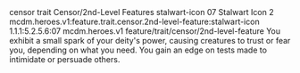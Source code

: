 <ability>
  <metadata>
    <class>censor</class>
    <feature_type>trait</feature_type>
    <file_dpath>Censor/2nd-Level Features</file_dpath>
    <item_id>stalwart-icon</item_id>
    <item_index>07</item_index>
    <item_name>Stalwart Icon</item_name>
    <level>2</level>
    <scc>mcdm.heroes.v1:feature.trait.censor.2nd-level-feature:stalwart-icon</scc>
    <scdc>1.1.1:5.2.5.6:07</scdc>
    <source>mcdm.heroes.v1</source>
    <type>feature/trait/censor/2nd-level-feature</type>
  </metadata>
  <effects>
    <effect type="mundane">You exhibit a small spark of your deity&apos;s power, causing creatures to trust or fear you, depending on what you need. You gain an edge on tests made to intimidate or persuade others.</effect>
  </effects>
</ability>
